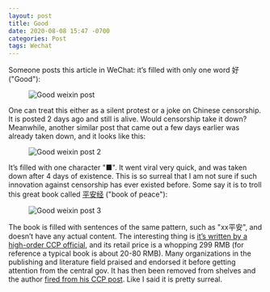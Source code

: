 ```yaml
---
layout: post
title: Good
date: 2020-08-08 15:47 -0700
categories: Post
tags: Wechat
---
```


Someone posts this article in WeChat: it’s filled with only one word 好 ("Good"):

<figure><img src="{{ "/assets/img/weixin_post.png" | relative_url }}" class="img-fluid" alt="Good weixin post"></figure>

One can treat this either as a silent protest or a joke on Chinese censorship. It is posted 2 days ago and still is alive. Would censorship take it down? Meanwhile, another similar post that came out a few days earlier was already taken down, and it looks like this:

<figure><img src="{{ "/assets/img/weixin_post2.jpeg" | relative_url }}" class="img-fluid" alt="Good weixin post 2"></figure>

It’s filled with one character "■". It went viral very quick, and was taken down after 4 days of existence. This is so surreal that I am not sure if such innovation against censorship has ever existed before. Some say it is to troll this great book called [平安经](https://zh.wikipedia.org/zh-hans/%E5%B9%B3%E5%AE%89%E7%BB%8F) ("book of peace"):

<figure><img src="{{ "/assets/img/weixin_post3.jpg" | relative_url }}" class="img-fluid" alt="Good weixin post 3"></figure>

The book is filled with sentences of the same pattern, such as "xx平安", and doesn’t have any actual content. The interesting thing is [it’s written by a high-order CCP official](https://zhuanlan.zhihu.com/p/165030353), and its retail price is a whopping 299 RMB (for reference a typical book is about 20-80 RMB). Many organizations in the publishing and literature field praised and endorsed it before getting attention from the central gov. It has then been removed from shelves and the author [fired from his CCP post](https://news.sina.com.cn/c/2020-07-31/doc-iivhvpwx8550782.shtml). Like I said it is pretty surreal.
